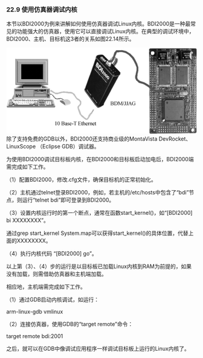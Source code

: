 ### 22.9 使用仿真器调试内核

本节以BDI2000为例来讲解如何使用仿真器调试Linux内核。BDI2000是一种最常见的功能强大的仿真器，使用它可以直接调试Linux内核。在典型的调试环境中，BDI2000、主机、目标机这3者的关系如图22.14所示。

![P614_53252.jpg](../images/P614_53252.jpg)
除了支持免费的GDB以外，BDI2000还支持商业级的MontaVista DevRocket、LinuxScope （Eclipse GDB）调试器。

为使用BDI2000调试目标板内核，在BDI2000和目标板启动加电后，BDI2000端需完成如下工作。

（1）配置BDI2000，修改.cfg文件，确保目标机的正常初始化。

（2）主机通过telnet登录BDI2000，例如，若主机的/etc/hosts中包含了“bdi”节点，则运行“telnet bdi”即可登录到BDI2000。

（3）设置内核运行时的第一个断点，通常在函数start_kernel()，如“[BDI2000] bi XXXXXXXX”。

通过grep start_kernel System.map可以获得start_kernel()的具体位置，代替上面的XXXXXXXX。

（4）执行内核代码 “[BDI2000] go”。

以上第（3）、（4）步的运行是以目标板已加载Linux内核到RAM为前提的，如果没有加载，则需借助仿真器和主机端加载。

相应地，主机端需完成如下工作。

（1）通过GDB启动内核调试，如运行：

arm-linux-gdb vmlinux

（2）连接仿真器，使用GDB的“target remote”命令：

target remote bdi:2001

之后，就可以在GDB中像调试应用程序一样调试目标板上运行的Linux内核了。

